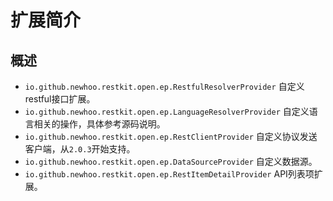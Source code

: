 # 扩展简介

## 概述

- `io.github.newhoo.restkit.open.ep.RestfulResolverProvider` 自定义restful接口扩展。
- `io.github.newhoo.restkit.open.ep.LanguageResolverProvider` 自定义语言相关的操作，具体参考源码说明。
- `io.github.newhoo.restkit.open.ep.RestClientProvider` 自定义协议发送客户端，从`2.0.3`开始支持。
- `io.github.newhoo.restkit.open.ep.DataSourceProvider` 自定义数据源。
- `io.github.newhoo.restkit.open.ep.RestItemDetailProvider` API列表项扩展。